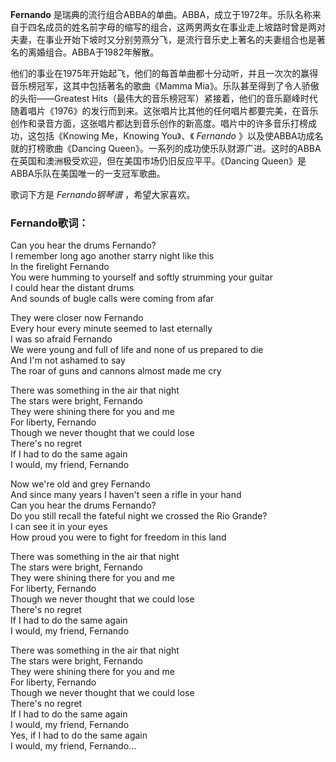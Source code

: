 

**Fernando**
是瑞典的流行组合ABBA的单曲。ABBA，成立于1972年。乐队名称来自于四名成员的姓名前字母的缩写的组合，这两男两女在事业走上坡路时曾是两对夫妻，在事业开始下坡时又分别劳燕分飞，是流行音乐史上著名的夫妻组合也是著名的离婚组合。ABBA于1982年解散。

  
他们的事业在1975年开始起飞，他们的每首单曲都十分动听，并且一次次的赢得音乐榜冠军，这其中包括著名的歌曲《Mamma
Mia》。乐队甚至得到了令人骄傲的头衔——Greatest
Hits（最伟大的音乐榜冠军）紧接着，他们的音乐巅峰时代随着唱片《1976》的发行而到来。这张唱片比其他的任何唱片都要完美，在音乐创作和录音方面，这张唱片都达到音乐创作的新高度。唱片中的许多音乐打榜成功，这包括《Knowing
Me，Knowing You》、《 _Fernando_ 》以及使ABBA功成名就的打榜歌曲《Dancing
Queen》。一系列的成功使乐队财源广进。这时的ABBA在英国和澳洲极受欢迎，但在美国市场仍旧反应平平。《Dancing
Queen》是ABBA乐队在美国唯一的一支冠军歌曲。

  
歌词下方是 _Fernando钢琴谱_ ，希望大家喜欢。

### Fernando歌词：

Can you hear the drums Fernando?  
I remember long ago another starry night like this  
In the firelight Fernando  
You were humming to yourself and softly strumming your guitar  
I could hear the distant drums  
And sounds of bugle calls were coming from afar

They were closer now Fernando  
Every hour every minute seemed to last eternally  
I was so afraid Fernando  
We were young and full of life and none of us prepared to die  
And I'm not ashamed to say  
The roar of guns and cannons almost made me cry

There was something in the air that night  
The stars were bright, Fernando  
They were shining there for you and me  
For liberty, Fernando  
Though we never thought that we could lose  
There's no regret  
If I had to do the same again  
I would, my friend, Fernando

Now we're old and grey Fernando  
And since many years I haven't seen a rifle in your hand  
Can you hear the drums Fernando?  
Do you still recall the fateful night we crossed the Rio Grande?  
I can see it in your eyes  
How proud you were to fight for freedom in this land

There was something in the air that night  
The stars were bright, Fernando  
They were shining there for you and me  
For liberty, Fernando  
Though we never thought that we could lose  
There's no regret  
If I had to do the same again  
I would, my friend, Fernando

There was something in the air that night  
The stars were bright, Fernando  
They were shining there for you and me  
For liberty, Fernando  
Though we never thought that we could lose  
There's no regret  
If I had to do the same again  
I would, my friend, Fernando  
Yes, if I had to do the same again  
I would, my friend, Fernando...

